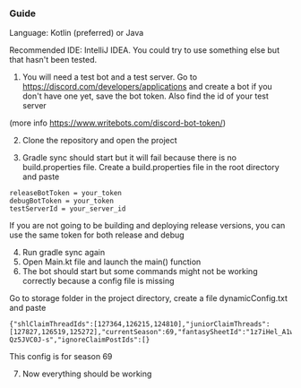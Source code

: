 ### Guide

Language: Kotlin (preferred) or Java

Recommended IDE: IntelliJ IDEA. You could try to use something else but that hasn't been tested.

1. You will need a test bot and a test server. Go to https://discord.com/developers/applications and create a bot if you don't have one yet, save the bot token. Also find the id of your test server

(more info https://www.writebots.com/discord-bot-token/)

2. Clone the repository and open the project

3. Gradle sync should start but it will fail because there is no build.properties file. Create a build.properties file in the root directory and paste

```
releaseBotToken = your_token
debugBotToken = your_token
testServerId = your_server_id
```

If you are not going to be building and deploying release versions, you can use the same token for both release and debug

4. Run gradle sync again
5. Open Main.kt file and launch the main() function
6. The bot should start but some commands might not be working correctly because a config file is missing

Go to storage folder in the project directory, create a file dynamicConfig.txt and paste

```
{"shlClaimThreadIds":[127364,126215,124810],"juniorClaimThreads":[127827,126519,125272],"currentSeason":69,"fantasySheetId":"1z7iHel_A1wclkR6uZMfeutvMbfisUAB0-Qz5JVC0J-s","ignoreClaimPostIds":[}
```

This config is for season 69

7. Now everything should be working
